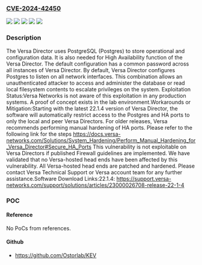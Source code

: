 ### [CVE-2024-42450](https://cve.mitre.org/cgi-bin/cvename.cgi?name=CVE-2024-42450)
![](https://img.shields.io/static/v1?label=Product&message=Director&color=blue)
![](https://img.shields.io/static/v1?label=Version&message=21.2.2%20&color=brightgreen)
![](https://img.shields.io/static/v1?label=Version&message=22.1.1%20&color=brightgreen)
![](https://img.shields.io/static/v1?label=Version&message=22.1.4%20&color=brightgreen)
![](https://img.shields.io/static/v1?label=Vulnerability&message=n%2Fa&color=blue)

### Description

The Versa Director uses PostgreSQL (Postgres) to store operational and configuration data. It is also needed for High Availability function of the Versa Director. The default configuration has a common password across all instances of Versa Director. By default, Versa Director configures Postgres to listen on all network interfaces. This combination allows an unauthenticated attacker to access and administer the database or read local filesystem contents to escalate privileges on the system. Exploitation Status:Versa Networks is not aware of this exploitation in any production systems. A proof of concept exists in the lab environment.Workarounds or Mitigation:Starting with the latest 22.1.4 version of Versa Director, the software will automatically restrict access to the Postgres and HA ports to only the local and peer Versa Directors. For older releases, Versa recommends performing manual hardening of HA ports. Please refer to the following link for the steps https://docs.versa-networks.com/Solutions/System_Hardening/Perform_Manual_Hardening_for_Versa_Director#Secure_HA_Ports  This vulnerability is not exploitable on Versa Directors if published Firewall guidelines are implemented. We have validated that no Versa-hosted head ends have been affected by this vulnerability. All Versa-hosted head ends are patched and hardened. Please contact Versa Technical Support or Versa account team for any further assistance.Software Download Links:22.1.4: https://support.versa-networks.com/support/solutions/articles/23000026708-release-22-1-4

### POC

#### Reference
No PoCs from references.

#### Github
- https://github.com/Ostorlab/KEV

